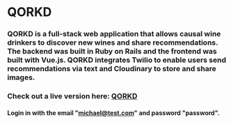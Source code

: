 # QORKD

### QORKD is a full-stack web application that allows causal wine drinkers to discover new wines and share recommendations. The backend was built in Ruby on Rails and the frontend was built with Vue.js. QORKD integrates Twilio to enable users send recommendations via text and Cloudinary to store and share images.

### Check out a live version here: [QORKD](https://main--cerulean-fudge-bcb11d.netlify.app/)

#### Login in with the email "michael@test.com" and password "password".
